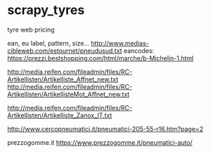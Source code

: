 # scrapy_tyres
tyre web pricing


ean, eu label, pattern, size...
http://www.medias-cibleweb.com/estournet/pneudusud.txt
eancodes: https://prezzi.bestshopping.com/html/marche/b-Michelin-1.html

http://media.reifen.com/fileadmin/files/RC-Artikellisten/Artikelliste_Affnet_new.txt
http://media.reifen.com/fileadmin/files/RC-Artikellisten/ArtikellisteMot_Affnet_new.txt

http://media.reifen.com/fileadmin/files/RC-Artikellisten/Artikelliste_Zanox_IT.txt

http://www.cercopneumatici.it/pneumatici-205-55-r16.htm?page=2

prezzogomme.it https://www.prezzogomme.it/pneumatici-auto/

